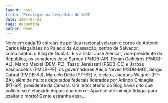 ```yaml
---
layout: post
title: "Prestígio na despedida de ACM"
date: 2007-07-21
tags: despedida
author: None
---
```

Nove em cada 10 estrelas da pol&iacute;tica nacional velaram o corpo de Antonio Carlos Magalh&atilde;es no Pal&aacute;cio da Aclama&ccedil;&atilde;o, centro de Salvador, como&nbsp;anotou o Blog de Noblat.&nbsp;
Eis a lista: Jos&eacute; Alencar, vice-presidente da Rep&uacute;blica, os senadores Jos&eacute; Sarney (PMDB-AP), Renan Calheiros (PMDB-AL), Marco Maciel (DEM-PE), Tasso Jereissati (PSDB-CE) e Jarbas Vasconcelos (PMDB-PE),&nbsp;os governadores A&eacute;cio Neves (PSDB-MG), S&eacute;rgio Cabral (PMDB-RJ), Marcelo D&eacute;da (PT-SE) e, &eacute; claro, Jacques Wagner (PT-BA), al&eacute;m&nbsp;de muitos deputados federais liderados por Arlindo Chinaglia (PT-SP), presidente da C&acirc;mara.
Um leitor atento do Blog havia dito que pol&iacute;tico s&oacute; &eacute; elogiado depois que morre. Aparece at&eacute; inimigo fidagal para exaltar o morto! Gente estranha essa... 